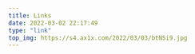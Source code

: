 ```yaml
---
title: Links
date: 2022-03-02 22:17:49
type: "link"
top_img: https://s4.ax1x.com/2022/03/03/btNSi9.jpg
---
```

